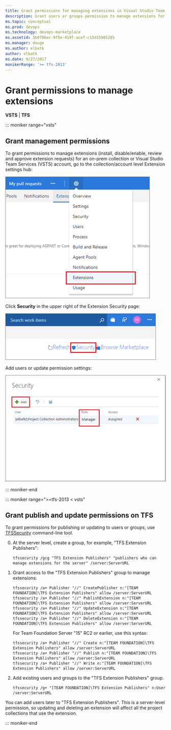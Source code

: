 ```yaml
---
title: Grant permissions for managing extensions in Visual Studio Team Foundation Server (TFS)
description: Grant users or groups permission to manage extensions for Team Foundation Server
ms.topic: conceptual
ms.prod: devops
ms.technology: devops-marketplace
ms.assetid: 5b0786ec-9f5e-419f-acef-c15d15985285
ms.manager: douge
ms.author: elbatk
author: elbatk
ms.date: 9/27/2017
monikerRange: '>= tfs-2013'
---
```


 

# Grant permissions to manage extensions

**VSTS** | **TFS** 

::: moniker range="vsts"

## Grant management permissions 

To grant permissions to manage extensions (install, disable/enable, review and approve extension requests) for an on-prem collection or Visual Studio Team Services (VSTS) account, go to the collection/account level Extension settings hub:

![Extension settings hub](../_img/manage-permissions/extensions-settings.png)

Click **Security** in the upper right of the Extension Security page:

![Extension security button](../_img/manage-permissions/extensions-security-button.png)

Add users or update permission settings:

![Extension security](../_img/manage-permissions/extensions-security.png)

::: moniker-end

::: moniker range=">=tfs-2013 < vsts"

## Grant publish and update permissions on TFS

To grant permissions for publishing or updating to users or groups, use [TFSSecurity](/tfs/server/ref/command-line/tfssecurity-cmd#permissions) command-line tool.

0.	At the server level, create a group, for example, "TFS Extension Publishers":

    ```
    tfssecurity /gcg "TFS Extension Publishers" "publishers who can manage extensions for the server" /server:ServerURL
    ```

0. 	Grant access to the "TFS Extension Publishers" group to manage extensions:

    ```
    tfssecurity /a+ Publisher "//" CreatePublisher n:"[TEAM FOUNDATION]\TFS Extension Publishers" allow /server:ServerURL
    tfssecurity /a+ Publisher "//" PublishExtension n:"[TEAM FOUNDATION]\TFS Extension Publishers" allow /server:ServerURL
    tfssecurity /a+ Publisher "//" UpdateExtension n:"[TEAM FOUNDATION]\TFS Extension Publishers" allow /server:ServerURL
    tfssecurity /a+ Publisher "//" DeleteExtension n:"[TEAM FOUNDATION]\TFS Extension Publishers" allow /server:ServerURL
    ```

    For Team Foundation Server "15" RC2 or earlier, use this syntax:

    ```
    tfssecurity /a+ Publisher "//" Create n:"[TEAM FOUNDATION]\TFS Extension Publishers" allow /server:ServerURL
    tfssecurity /a+ Publisher "//" Publish n:"[TEAM FOUNDATION]\TFS Extension Publishers" allow /server:ServerURL
    tfssecurity /a+ Publisher "//" Write n:"[TEAM FOUNDATION]\TFS Extension Publishers" allow /server:ServerURL
    ```

0. Add existing users and groups to the "TFS Extension Publishers" group.

    ```
    tfssecurity /g+ "[TEAM FOUNDATION]\TFS Extension Publishers" n:User /server:ServerURL
    ```

You can add users later to "TFS Extension Publishers". This is a server-level permission, 
so updating and deleting an extension will affect all the project collections that use the extension.

::: moniker-end
